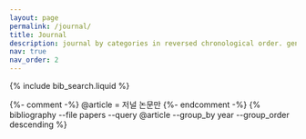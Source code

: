 ```yaml
---
layout: page
permalink: /journal/
title: Journal
description: journal by categories in reversed chronological order. generated by jekyll-scholar.
nav: true
nav_order: 2
---
```


<!-- _pages/publications.md -->

<!-- Bibsearch Feature -->

{% include bib_search.liquid %}

<div class="publications">
  {%- comment -%} @article = 저널 논문만 {%- endcomment -%}
  {% bibliography --file papers --query @article --group_by year --group_order descending %}
</div>
